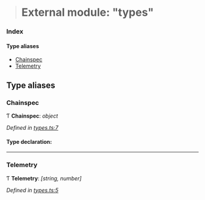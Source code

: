 > # External module: "types"

### Index

#### Type aliases

* [Chainspec](_types_.md#chainspec)
* [Telemetry](_types_.md#telemetry)

## Type aliases

###  Chainspec

Ƭ **Chainspec**: *object*

*Defined in [types.ts:7](https://github.com/polkadot-js/common/blob/8a245f2/packages/chainspec/src/types.ts#L7)*

#### Type declaration:

___

###  Telemetry

Ƭ **Telemetry**: *[string, number]*

*Defined in [types.ts:5](https://github.com/polkadot-js/common/blob/8a245f2/packages/chainspec/src/types.ts#L5)*